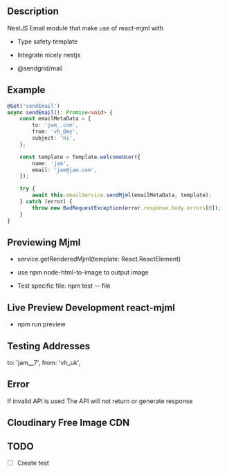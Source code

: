 ## Description

NestJS Email module that make use of react-mjml with

- Type safety template

- Integrate nicely nestjs

- @sendgrid/mail

## Example

```typescript
@Get('sendEmail')
async sendEmail(): Promise<void> {
    const emailMetaData = {
        to: 'jam_.com',
        from: 'vh_@my',
        subject: 'hi',
    };

    const template = Template.welcomeUser({
        name: 'jam',
        email: 'jam@jam.com',
    });

    try {
        await this.emailService.sendMjml(emailMetaData, template);
    } catch (error) {
        throw new BadRequestException(error.response.body.errors[0]);
    }
}
```

## Previewing Mjml

- service.getRenderedMjml(template: React.ReactElement)

- use npm node-html-to-image to output image

- Test specific file: npm test -- file

## Live Preview Development react-mjml

- npm run preview

## Testing Addresses

to: 'jam\_\_7',
from: 'vh_uk',

## Error

If invalid API is used
The API will not return or generate response

## Cloudinary Free Image CDN

## TODO

- [ ] Create test
